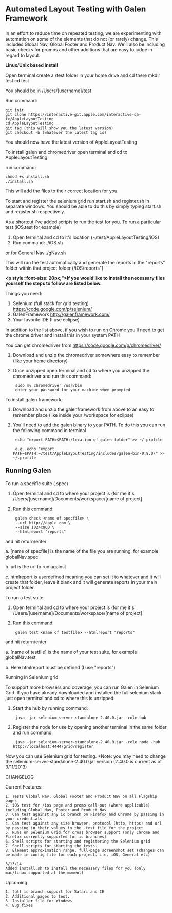 <strong><p style="font-size:24px;">Automated Layout Testing with Galen Framework</p></strong>

In an effort to reduce time on repeated testing, we are experimenting with automation on some of the elements that do not (or rarely) change.
This includes Global Nav, Global Footer and Product Nav. We'll also be including basic checks for promos and other additions that are easy to judge
in regard to layout.

<strong>Linux/Unix based install</strong>

Open terminal create a /test folder in your home drive and cd there
	mkdir test
	cd test

You should be in /Users/[username]/test

Run command:

    git init
    git clone https://interactive-git.apple.com/interactive-qa-fe/AppleLayoutTesting
    cd AppleLayoutTesting
    git tag (this will show you the latest version)
    git checkout -b (whatever the latest tag is)
    
You should now have the latest version of AppleLayoutTesting
 
To install galen and chromedriver open terminal and cd to AppleLayoutTesting

run command:

	chmod +x install.sh
	./install.sh
	
This will add the files to their correct location for you.

To start and register the selenium grid run start.sh and register.sh in separate windows. You should be able to do this by
simply typing start.sh and register.sh respectively.

As a shortcut I've added scripts to run the test for you.
To run a particular test (iOS.test for example) 

1. Open terminal and cd to it's location (~/test/AppleLayoutTesting/iOS)
2. Run command:
		./iOS.sh

or for General Nav
		./gNav.sh
		
		
This will run the test automatically and generate the reports in the "reports" folder within that project folder (/iOS/reports")





<strong><p style=font-size: 20px;">If you would like to install the necessary files yourself the steps to follow are listed below.</p></strong>

Things you need: 

1. Selenium (full stack for grid testing) https://code.google.com/p/selenium/
2. GalenFramework http://galenframework.com/
3. Your favorite IDE (I use eclipse)

In addition to the list above, if you wish to run on Chrome you'll need to get the chrome driver and install this in your system PATH

You can get chromedriver from https://code.google.com/p/chromedriver/ 

1. Download and unzip the chromedriver somewhere easy to remember (like your home directory)
2. Once unzipped open terminal and cd to where you unzipped the chromedriver and run this command:

		sudo mv chromedriver /usr/bin
    	enter your password for your machine when prompted

To install galen framework:

1. Download and unzip the galenframework from above to an easy to remember place (like inside your /workspace for eclipse)
2. You'll need to add the galen binary to your PATH. To do this you can run the following command in terminal

		echo "export PATH=$PATH:/location of galen folder" >> ~/.profile
		
		e.g. echo "export PATH=$PATH:~/test/AppleLayoutTesting/includes/galen-bin-0.9.0/" >> ~/.profile

		
	
<strong><p style="font-size:20px;">Running Galen</p></strong>

To run a specific suite (.spec)

1. Open terminal and cd to where your project is (for me it's /Users/[username]/Documents/workspace/[name of project]    
2. Run this command: 

		galen check <name of specfile> \
		--url http://apple.com \
		--size 1024x900 \
		--htmlreport "reports"

and hit return/enter

a. [name of specfile] is the name of the file you are running, for example globalNav.spec

b. url is the url to run against

c. htmlreport is userdefined meaning you can set it to whatever and it will create that folder, 
   leave it blank and it will generate reports in your main project folder.
		   
To run a test suite

1. Open terminal and cd to where your project is (for me it's /Users/[username]/Documents/workspace/[name of project]    
2. Run this command: 

		galen test <name of testfile> --htmlreport "reports"
	
and hit return/enter

a. [name of testfile] is the name of your test suite, for example globalNav.test

b. Here htmlreport must be defined (I use "reports")
		   

Running in Selenium grid

To support more browsers and coverage, you can run Galen in Selenium Grid. If you have already downloaded and installed the full selenium stack
just open terminal and cd to where this is unzipped.

1. Start the hub by running command: 

   		java -jar selenium-server-standalone-2.40.0.jar -role hub 
2. Register the node for use by opening another terminal in the same folder and run command: 

   		java -jar selenium-server-standalone-2.40.0.jar -role node -hub http://localhost:4444/grid/register
   
Now you can use Selenium grid for testing. *Note: you may need to change the selenium-server-standalone-2.40.0.jar version (2.40.0 is current 
as of 3/11/2013)






CHANGELOG

Current Features: 

	1. Tests Global Nav, Global Footer and Product Nav on all Flagship pages
	2. iOS test for /ios page and promo call out (where applicable) including Global Nav, Footer and Product Nav
	3. Can test against any ic branch on Firefox and Chrome by passing in your credentials
	4. Can test against any size browser, protocol (http, https) and url by passing in their values in the .test file for the project
	5. Runs on Selenium Grid for cross browser support (only Chrome and Firefox currently supported for ic branches)
	6. Shell scripts for starting and registering the Selenium grid
	7. Shell scripts for starting the tests.
	8. Element approximation range, full-page screenshot set (changes can be made in config file for each project. i.e. iOS, General etc)
	
	3/13/14
	Added install.sh to install the necessary files for you (only mac/linux supported at the moment)



Upcoming:

	1. full ic branch support for Safari and IE
	2. Additional pages to test.
	3. Installer file for Windows
	4. Bug fixes
